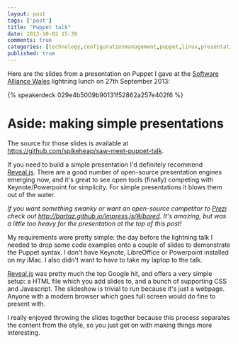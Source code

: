 ```yaml
---
layout: post
tags: ['post']
title: "Puppet talk"
date: 2013-10-02 15:39
comments: true
categories: [technology,configurationmanagement,puppet,linux,presentations]
published: true
---
```


Here are the slides from a presentation on Puppet I gave at the [Software Alliance Wales](https://twitter.com/SAWBangor) lightning lunch on 27th September 2013:

{% speakerdeck 029e4b5009b90131f52862a257e402f6 %}

# Aside: making simple presentations
The source for those slides is available at https://github.com/spikeheap/saw-meet-puppet-talk. 

If you need to build a simple presentation I'd definitely recommend [Reveal.js](http://lab.hakim.se/reveal-js/#/). There are a good number of open-source presentation engines emerging now, and it's great to see open tools (finally) competing with Keynote/Powerpoint for simplicity. For simple presentations it blows them out of the water.

*If you want something swanky or want an open-source competitor to [Prezi](http://prezi.com/) check out http://bartaz.github.io/impress.js/#/bored. It's amazing, but was a little too heavy for the presentation at the top of this post!*

My requirements were pretty simple: the day before the lightning talk I needed to drop some code examples onto a couple of slides to demonstrate the Puppet syntax. I don't have Keynote, LibreOffice or Powerpoint installed on my iMac. I also didn't want to have to take my laptop to the talk.

[Reveal.js](http://lab.hakim.se/reveal-js/#/) was pretty much the top Google hit, and offers a very simple setup: a HTML file which you add slides to, and a bunch of supporting CSS and Javascript. The slideshow is trivial to run because it's just a webpage. Anyone with a modern browser which goes full screen would do fine to present with.

I really enjoyed throwing the slides together because this process separates the content from the style, so you just get on with making things more interesting.
